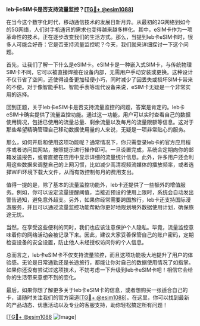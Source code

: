 **leb卡eSIM卡是否支持流量监控？[[TG💪+ @esim1088](https://t.me/s/esim1088)]**

在当今这个数字化时代，移动通信技术的发展日新月异。从最初的2G网络到如今的5G网络，人们对手机通讯的需求也变得越来越多样化。其中，eSIM卡作为一项革命性的技术，正在逐步改变我们的生活方式。那么，当提到leb卡eSIM卡时，很多人可能会好奇：它是否支持流量监控呢？今天，我们就来详细探讨一下这个问题。

首先，让我们了解一下什么是eSIM卡。eSIM卡是一种嵌入式SIM卡，与传统物理SIM卡不同，它可以被直接焊接在设备内部，无需用户手动安装或更换。这种设计不仅节省了空间，还使得设备更加轻便小巧，同时减少了因丢失或损坏SIM卡带来的不便。对于像智能手机、智能手表等现代设备来说，eSIM卡无疑是一个非常实用的选择。

回到正题，关于leb卡eSIM卡是否支持流量监控的问题，答案是肯定的。leb卡eSIM卡确实提供了流量监控功能。通过这一功能，用户可以实时查看自己的数据使用情况，包括已使用的流量总量、剩余流量以及每月的流量限额等信息。这对于那些希望精确管理自己移动数据使用量的人来说，无疑是一项非常贴心的服务。

那么，如何开启和使用这项功能呢？通常情况下，你只需登录leb卡的官方应用程序或者访问其网站，按照提示进行操作即可。一旦设置完成，系统会定期向你的邮箱发送报告，或者直接在应用中显示详细的流量统计信息。此外，许多用户还会利用这些数据来调整自己的上网习惯，比如减少高清视频流媒体的播放频率，或者选择WiFi环境下载大文件，从而有效控制每月的费用支出。

值得一提的是，除了基本的流量监控功能外，leb卡还提供了一些额外的增值服务。例如，你可以设定流量提醒阈值，当接近预设的使用上限时，系统会自动发出警告通知，避免意外超支。另外，如果你经常需要跨国旅行，leb卡还支持国际漫游服务，并且可以通过流量监控功能帮助你更好地规划境外数据使用计划，确保旅途无忧。

当然，在享受这些便利的同时，我们也应该注意保护个人隐私。毕竟，流量监控意味着你的网络活动会被记录下来。因此，建议大家妥善保管自己的账户密码，定期检查设备的安全设置，防止他人未经授权访问你的个人信息。

总而言之，leb卡eSIM卡不仅支持流量监控，而且这项功能极大地提升了用户的体验感。无论是日常通勤还是长途旅行，都能让你对自己的数据使用情况了如指掌。如果你还没有尝试过这项技术，不妨考虑一下升级到leb卡eSIM卡吧！相信它会给你的生活带来意想不到的变化。

最后，如果你想了解更多关于leb卡eSIM卡的信息，或者想购买一张适合自己的卡，请随时关注我们的官方渠道[[TG💪+ @esim1088](https://t.me/s/esim1088)]。在这里，你可以找到最新的产品动态、优惠活动以及专业的客服支持，助你轻松搞定所有问题！

[[TG💪+ @esim1088](https://t.me/s/esim1088) ![Image](https://i.postimg.cc/4NQfJmqS/Snipaste-2025-05-13-00-14-12.png)]